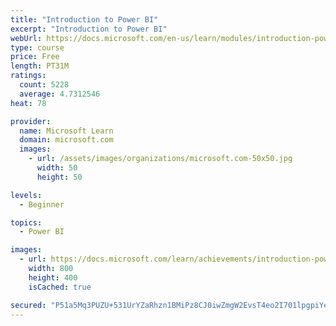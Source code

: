 ```yaml
---
title: "Introduction to Power BI"
excerpt: "Introduction to Power BI"
webUrl: https://docs.microsoft.com/en-us/learn/modules/introduction-power-bi/
type: course
price: Free
length: PT31M
ratings:
  count: 5228
  average: 4.7312546
heat: 78

provider:
  name: Microsoft Learn
  domain: microsoft.com
  images:
    - url: /assets/images/organizations/microsoft.com-50x50.jpg
      width: 50
      height: 50

levels:
  - Beginner

topics:
  - Power BI

images:
  - url: https://docs.microsoft.com/learn/achievements/introduction-power-bi-social.png
    width: 800
    height: 400
    isCached: true

secured: "P51a5Mq3PUZU+531UrYZaRhzn1BMiPz8CJ0iwZmgW2EvsT4eo2I701lpgpiYe696ZX5dQWXvW6VqZoqdBTHI8K13L65ekqsTmAiql7J4lUlG500AE+u0MQfuHfu5ddH8PlVtKkhtT/x3JJ7gk80vd1JP0Ex56Tsmro3Ret7fMyIk8gCFTSg/IpTXkoVqb33lOA4TbrLUxIt7wn9DU9y/CaXgQ9XlCmFu8A4GBBESvcMRWR0zqqTyQqhN7D/bj+lF+rrEzUubJUO6Dg8pFDpVWneyxwWyKBxVjGPS7I2vKijp6C/QKwXApL1rOhVqrQ24K1s+Tdt3zDbbWbRjD1RUTfYzoU67mFn7M9VW4XsbcN9ZEd8zQo3QmsAtTYCQuSekv3jykLv2B0wRaM7rxxAU4l4nlrrS9lsClScSo+egsMc=;Je7FmlFWc2g+lB/QaO48kg=="
---
```


